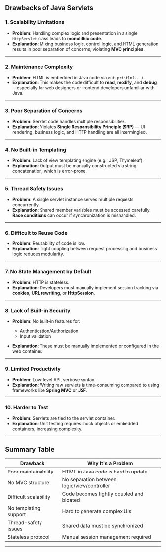 ## **Drawbacks of Java Servlets**

### 1. **Scalability Limitations**

* **Problem**: Handling complex logic and presentation in a single `HttpServlet` class leads to **monolithic code**.
* **Explanation**: Mixing business logic, control logic, and HTML generation results in poor separation of concerns, violating **MVC principles**.

---

### 2. **Maintenance Complexity**

* **Problem**: HTML is embedded in Java code via `out.println(...)`.
* **Explanation**: This makes the code difficult to **read**, **modify**, and **debug**—especially for web designers or frontend developers unfamiliar with Java.

---

### 3. **Poor Separation of Concerns**

* **Problem**: Servlet code handles multiple responsibilities.
* **Explanation**: Violates **Single Responsibility Principle (SRP)** — UI rendering, business logic, and HTTP handling are all intermingled.

---

### 4. **No Built-in Templating**

* **Problem**: Lack of view templating engine (e.g., JSP, Thymeleaf).
* **Explanation**: Output must be manually constructed via string concatenation, which is error-prone.

---

### 5. **Thread Safety Issues**

* **Problem**: A single servlet instance serves multiple requests concurrently.
* **Explanation**: Shared member variables must be accessed carefully. **Race conditions** can occur if synchronization is mishandled.

---

### 6. **Difficult to Reuse Code**

* **Problem**: Reusability of code is low.
* **Explanation**: Tight coupling between request processing and business logic reduces modularity.

---

### 7. **No State Management by Default**

* **Problem**: HTTP is stateless.
* **Explanation**: Developers must manually implement session tracking via **cookies**, **URL rewriting**, or **HttpSession**.

---

### 8. **Lack of Built-in Security**

* **Problem**: No built-in features for:

  * Authentication/Authorization
  * Input validation
* **Explanation**: These must be manually implemented or configured in the web container.

---

### 9. **Limited Productivity**

* **Problem**: Low-level API, verbose syntax.
* **Explanation**: Writing raw servlets is time-consuming compared to using frameworks like **Spring MVC** or **JSF**.

---

### 10. **Harder to Test**

* **Problem**: Servlets are tied to the servlet container.
* **Explanation**: Unit testing requires mock objects or embedded containers, increasing complexity.

---

## Summary Table

| Drawback              | Why It's a Problem                          |
| --------------------- | ------------------------------------------- |
| Poor maintainability  | HTML in Java code is hard to update         |
| No MVC structure      | No separation between logic/view/controller |
| Difficult scalability | Code becomes tightly coupled and bloated    |
| No templating support | Hard to generate complex UIs                |
| Thread-safety issues  | Shared data must be synchronized            |
| Stateless protocol    | Manual session management required          |

---